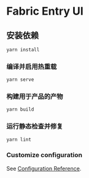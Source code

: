 # Fabric Entry UI

## 安装依赖

```bash
yarn install
```

### 编译并启用热重载

```bash
yarn serve
```

### 构建用于产品的产物

```bash
yarn build
```

### 运行静态检查并修复

```bash
yarn lint
```

### Customize configuration

See [Configuration Reference](https://cli.vuejs.org/config/).
